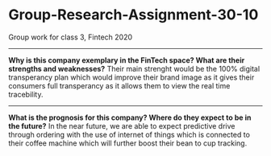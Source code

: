 # Group-Research-Assignment-30-10
Group work for class 3, Fintech 2020

---
**Why is this company exemplary in the FinTech space? What are their strengths and weaknesses?**
Their main strenght would be the 100% digital transperancy plan which would improve their brand image as it gives their consumers full transperancy as it  allows them to view the real time tracebility.

---
**What is the prognosis for this company? Where do they expect to be in the future?**
In the near future, we are able to expect predictive drive through ordering with the use of internet of things which is connected to their coffee machine which will further boost their bean to cup tracking. 
